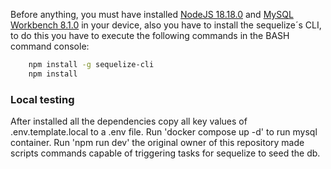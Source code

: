 Before anything, you must have installed [NodeJS 18.18.0](https://nodejs.org/es) and [MySQL Workbench 8.1.0](https://dev.mysql.com/downloads/mysql/) in your device, also you have to install the sequelize´s CLI, to do this
you have to execute the following commands in the BASH command console:

```bash
	npm install -g sequelize-cli
	npm install
```

### Local testing

After installed all the dependencies copy all key values of .env.template.local to a .env file.
Run 'docker compose up -d' to run mysql container.
Run 'npm run dev' the original owner of this repository made scripts commands capable of triggering tasks for sequelize to seed the db.
